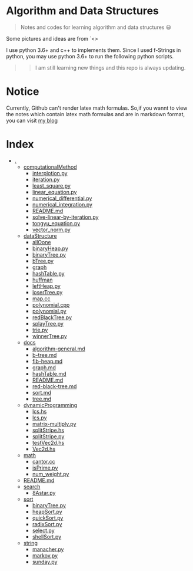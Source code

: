 # Algorithm and Data Structures
>Notes and codes for learning algorithm and data structures :smiley:

Some pictures and ideas are from `<<Introduction to Algotithm>>

I use python 3.6+ and c++ to implements them.
Since I used f-Strings in python, you may use python 3.6+ to run the following python scripts.

>>I am still learning new things and this repo is always updating.

# Notice
Currently, Github can't render latex math formulas.
So,if you wannt to view the notes which contain latex math formulas and are in markdown format, you can visit [my blog](https://mbinary.coding.me)

# Index
* [.](.)
    * [computationalMethod](./computationalMethod)
        * [interplotion.py](./computationalMethod/interplotion.py)
        * [iteration.py](./computationalMethod/iteration.py)
        * [least_square.py](./computationalMethod/least_square.py)
        * [linear_equation.py](./computationalMethod/linear_equation.py)
        * [numerical_differential.py](./computationalMethod/numerical_differential.py)
        * [numerical_integration.py](./computationalMethod/numerical_integration.py)
        * [README.md](./computationalMethod/README.md)
        * [solve-linear-by-iteration.py](./computationalMethod/solve-linear-by-iteration.py)
        * [tongyu_equation.py](./computationalMethod/tongyu_equation.py)
        * [vector_norm.py](./computationalMethod/vector_norm.py)
    * [dataStructure](./dataStructure)
        * [allOone](./dataStructure/allOone)
        * [binaryHeap.py](./dataStructure/binaryHeap.py)
        * [binaryTree.py](./dataStructure/binaryTree.py)
        * [bTree.py](./dataStructure/bTree.py)
        * [graph](./dataStructure/graph)
        * [hashTable.py](./dataStructure/hashTable.py)
        * [huffman](./dataStructure/huffman)
        * [leftHeap.py](./dataStructure/leftHeap.py)
        * [loserTree.py](./dataStructure/loserTree.py)
        * [map.cc](./dataStructure/map.cc)
        * [polynomial.cpp](./dataStructure/polynomial.cpp)
        * [polynomial.py](./dataStructure/polynomial.py)
        * [redBlackTree.py](./dataStructure/redBlackTree.py)
        * [splayTree.py](./dataStructure/splayTree.py)
        * [trie.py](./dataStructure/trie.py)
        * [winnerTree.py](./dataStructure/winnerTree.py)
    * [docs](./docs)
        * [algorithm-general.md](./docs/algorithm-general.md)
        * [b-tree.md](./docs/b-tree.md)
        * [fib-heap.md](./docs/fib-heap.md)
        * [graph.md](./docs/graph.md)
        * [hashTable.md](./docs/hashTable.md)
        * [README.md](./docs/README.md)
        * [red-black-tree.md](./docs/red-black-tree.md)
        * [sort.md](./docs/sort.md)
        * [tree.md](./docs/tree.md)
    * [dynamicProgramming](./dynamicProgramming)
        * [lcs.hs](./dynamicProgramming/lcs.hs)
        * [lcs.py](./dynamicProgramming/lcs.py)
        * [matrix-multiply.py](./dynamicProgramming/matrix-multiply.py)
        * [splitStripe.hs](./dynamicProgramming/splitStripe.hs)
        * [splitStripe.py](./dynamicProgramming/splitStripe.py)
        * [testVec2d.hs](./dynamicProgramming/testVec2d.hs)
        * [Vec2d.hs](./dynamicProgramming/Vec2d.hs)
    * [math](./math)
        * [cantor.cc](./math/cantor.cc)
        * [isPrime.py](./math/isPrime.py)
        * [num_weight.py](./math/num_weight.py)
    * [README.md](./README.md)
    * [search](./search)
        * [8Astar.py](./search/8Astar.py)
    * [sort](./sort)
        * [binaryTree.py](./sort/binaryTree.py)
        * [heapSort.py](./sort/heapSort.py)
        * [quickSort.py](./sort/quickSort.py)
        * [radixSort.py](./sort/radixSort.py)
        * [select.py](./sort/select.py)
        * [shellSort.py](./sort/shellSort.py)
    * [string](./string)
        * [manacher.py](./string/manacher.py)
        * [markov.py](./string/markov.py)
        * [sunday.py](./string/sunday.py)
